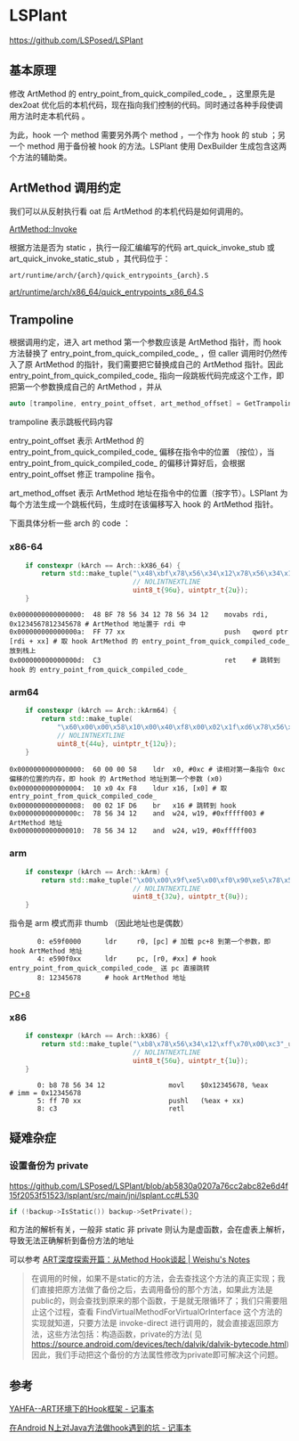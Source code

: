 # LSPlant

https://github.com/LSPosed/LSPlant

## 基本原理

修改 ArtMethod 的 entry_point_from_quick_compiled_code_ ，这里原先是 dex2oat 优化后的本机代码，现在指向我们控制的代码。同时通过各种手段使调用方法时走本机代码 。

为此，hook 一个 method 需要另外两个 method ，一个作为 hook 的 stub ；另一个 method 用于备份被 hook 的方法。LSPlant 使用 DexBuilder 生成包含这两个方法的辅助类。

## ArtMethod 调用约定

我们可以从反射执行看 oat 后 ArtMethod 的本机代码是如何调用的。

[ArtMethod::Invoke](https://cs.android.com/android/platform/superproject/+/master:art/runtime/art_method.cc;l=365;drc=473c5a01699e82723c936bfd47ceac9abee70e09)

根据方法是否为 static ，执行一段汇编编写的代码 art_quick_invoke_stub 或 art_quick_invoke_static_stub ，其代码位于：

`art/runtime/arch/{arch}/quick_entrypoints_{arch}.S`

[art/runtime/arch/x86_64/quick_entrypoints_x86_64.S](https://cs.android.com/android/platform/superproject/+/master:art/runtime/arch/x86_64/quick_entrypoints_x86_64.S;l=415;drc=630c507467f637a5c9221db1558cd679f494fb6a)

## Trampoline

根据调用约定，进入 art method 第一个参数应该是 ArtMethod 指针，而 hook 方法替换了 entry_point_from_quick_compiled_code_ ，但 caller 调用时仍然传入了原 ArtMethod 的指针，我们需要把它替换成自己的 ArtMethod 指针。因此 entry_point_from_quick_compiled_code_ 指向一段跳板代码完成这个工作，即把第一个参数换成自己的 ArtMethod ，并从

```cpp
auto [trampoline, entry_point_offset, art_method_offset] = GetTrampoline();
```

trampoline 表示跳板代码内容

entry_point_offset 表示 ArtMethod 的 entry_point_from_quick_compiled_code_ 偏移在指令中的位置 （按位），当 entry_point_from_quick_compiled_code_ 的偏移计算好后，会根据 entry_point_offset 修正 trampoline 指令。

art_method_offset 表示 ArtMethod 地址在指令中的位置（按字节）。LSPlant 为每个方法生成一个跳板代码，生成时在该偏移写入 hook 的 ArtMethod 指针。

下面具体分析一些 arch 的 code ：

### x86-64

```cpp
    if constexpr (kArch == Arch::kX86_64) {
        return std::make_tuple("\x48\xbf\x78\x56\x34\x12\x78\x56\x34\x12\xff\x77\x00\xc3"_uarr,
                               // NOLINTNEXTLINE
                               uint8_t{96u}, uintptr_t{2u});
    }
```

```
0x0000000000000000:  48 BF 78 56 34 12 78 56 34 12    movabs rdi, 0x1234567812345678 # ArtMethod 地址置于 rdi 中
0x000000000000000a:  FF 77 xx                         push   qword ptr [rdi + xx] # 取 hook ArtMethod 的 entry_point_from_quick_compiled_code_ 放到栈上
0x000000000000000d:  C3                               ret    # 跳转到 hook 的 entry_point_from_quick_compiled_code_
```

### arm64

```cpp
    if constexpr (kArch == Arch::kArm64) {
        return std::make_tuple(
            "\x60\x00\x00\x58\x10\x00\x40\xf8\x00\x02\x1f\xd6\x78\x56\x34\x12\x78\x56\x34\x12"_uarr,
            // NOLINTNEXTLINE
            uint8_t{44u}, uintptr_t{12u});
    }
```

```
0x0000000000000000:  60 00 00 58    ldr  x0, #0xc # 读相对第一条指令 0xc 偏移的位置的内存，即 hook 的 ArtMethod 地址到第一个参数 (x0)
0x0000000000000004:  10 x0 4x F8    ldur x16, [x0] # 取 entry_point_from_quick_compiled_code_
0x0000000000000008:  00 02 1F D6    br   x16 # 跳转到 hook
0x000000000000000c:  78 56 34 12    and  w24, w19, #0xfffff003 # ArtMethod 地址
0x0000000000000010:  78 56 34 12    and  w24, w19, #0xfffff003
```

### arm

```cpp
    if constexpr (kArch == Arch::kArm) {
        return std::make_tuple("\x00\x00\x9f\xe5\x00\xf0\x90\xe5\x78\x56\x34\x12"_uarr,
                               // NOLINTNEXTLINE
                               uint8_t{32u}, uintptr_t{8u});
    }
```

指令是 arm 模式而非 thumb （因此地址也是偶数）

```
       0: e59f0000      ldr     r0, [pc] # 加载 pc+8 到第一个参数，即 hook ArtMethod 地址
       4: e590f0xx      ldr     pc, [r0, #xx] # hook entry_point_from_quick_compiled_code_ 送 pc 直接跳转
       8: 12345678      # hook ArtMethod 地址
```

[PC+8](https://stackoverflow.com/questions/24091566/why-does-the-arm-pc-register-point-to-the-instruction-after-the-next-one-to-be-e)

### x86

```cpp
    if constexpr (kArch == Arch::kX86) {
        return std::make_tuple("\xb8\x78\x56\x34\x12\xff\x70\x00\xc3"_uarr,
                               // NOLINTNEXTLINE
                               uint8_t{56u}, uintptr_t{1u});
    }
```

```
       0: b8 78 56 34 12                movl    $0x12345678, %eax       # imm = 0x12345678
       5: ff 70 xx                      pushl   (%eax + xx)
       8: c3                            retl
```

## 疑难杂症

### 设置备份为 private

https://github.com/LSPosed/LSPlant/blob/ab5830a0207a76cc2abc82e6d4f15f2053f51523/lsplant/src/main/jni/lsplant.cc#L530

```cpp
if (!backup->IsStatic()) backup->SetPrivate();
```

和方法的解析有关，一般非 static 非 private 则认为是虚函数，会在虚表上解析，导致无法正确解析到备份方法的地址

可以参考 [ART深度探索开篇：从Method Hook谈起 | Weishu's Notes](https://weishu.me/2017/03/20/dive-into-art-hello-world/)

> 在调用的时候，如果不是static的方法，会去查找这个方法的真正实现；我们直接把原方法做了备份之后，去调用备份的那个方法，如果此方法是public的，则会查找到原来的那个函数，于是就无限循环了；我们只需要阻止这个过程，查看 FindVirtualMethodForVirtualOrInterface 这个方法的实现就知道，只要方法是 invoke-direct 进行调用的，就会直接返回原方法，这些方法包括：构造函数，private的方法( 见 https://source.android.com/devices/tech/dalvik/dalvik-bytecode.html) 因此，我们手动把这个备份的方法属性修改为private即可解决这个问题。

## 参考

[YAHFA--ART环境下的Hook框架 - 记事本](http://rk700.github.io/2017/03/30/YAHFA-introduction/)

[在Android N上对Java方法做hook遇到的坑 - 记事本](http://rk700.github.io/2017/06/30/hook-on-android-n/)
